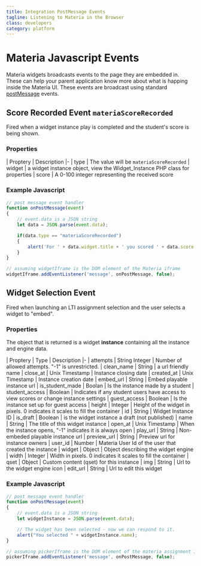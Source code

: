 ```yaml
---
title: Integration PostMessage Events
tagline: Listening to Materia in the Browser
class: developers
category: platform
---
```

# Materia Javascript Events

Materia widgets broadcasts events to the page they are embedded in.  These can help your parent application know more about what is happing inside the Materia UI. These events are broadcast using standard [postMessage](https://developer.mozilla.org/en-US/docs/DOM/window.postMessage) events.

## Score Recorded Event `materiaScoreRecorded`

Fired when a widget instance play is completed and the student's score is being shown.

### Properties

| Proptery | Description
|-
| type | The value will be `materiaScoreRecorded`
| widget | a widget instance object, view the Widget_Instance PHP class for properties
| score | A 0-100 integer representing the received score


### Example Javascript

```javascript
// post message event handler
function onPostMessage(event)
{
	// event.data is a JSON string
	let data = JSON.parse(event.data);

	if(data.type == "materiaScoreRecorded")
	{
		alert('For ' + data.widget.title + ' you scored ' + data.score + '%');
	}
}

// assuming widgetIframe is the DOM element of the Materia iframe
widgetIframe.addEventListener('message', onPostMessage, false);

```

## Widget Selection Event

Fired when launching an LTI assignment selection and the user selects a widget to "embed".

### Properties

The object that is returned is a widget **instance** containing all the instance and engine data.

| Proptery | Type | Description
|-
| attempts | String Integer | Number of allowed attempts. "-1" is unrestricted.
| clean_name | String | a url friendly name
| close_at | Unix Timestamp | Instance closing date
| created_at | Unix Timestamp | Instance creation date
| embed_url | String | Embed playable instance url
| is_student_made | Boolan | Is the instance made by a student
| student_access | Boolean | Indicates if any student users have access to view scores or change instance settings
| guest_access | Boolean | Is the instance set up for guest access
| height | Integer | Height of the widget in pixels. 0 indicates it scales to fill the container
| id | String | Widget Instance ID
| is_draft | Boolean | is the widget instance a draft (not published)
| name | String | The title of this widget instance
| open_at | Unix Timestamp | When the instance opens, "-1" indicates it is always open
| play_url | String | Non-embeded playable instance url
| preview_url | String | Preview url for instance owners
| user_id | Number | Materia User Id of the user that created the instance
| widget |  Object | Object describing the widget engine
| width | Integer | Width in pixels. 0 indicates it scales to fill the container
| qset |  Object | Custom content (qset) for this instance
| img | String | Url to the widget engine icon
| edit_url | String | Url to edit this widget


### Example Javascript

```javascript
// post message event handler
function onPostMessage(event)
{
	// event.data is a JSON string
	let widgetInstance = JSON.parse(event.data);

	// The widget has been selected - now we can respond to it.
	alert("You selected " + widgetInstance.name);
}

// assuming pickerIframe is the DOM element of the materia assignment iframe
pickerIframe.addEventListener('message', onPostMessage, false);
```
